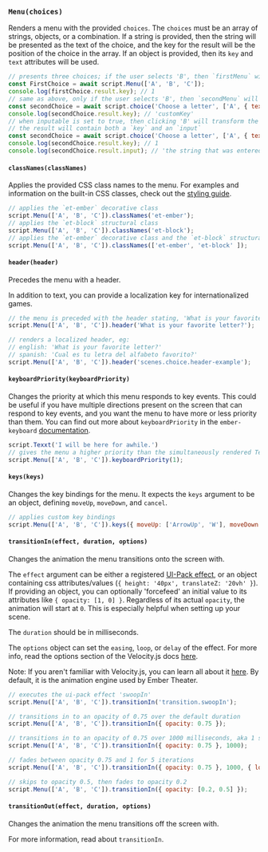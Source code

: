 ### `Menu(choices)`

Renders a menu with the provided `choices`. The `choices` must be an array of strings, objects, or a combination. If a string is provided, then the string will be presented as the text of the choice, and the key for the result will be the position of the choice in the array. If an object is provided, then its `key` and `text` attributes will be used.

```js
// presents three choices; if the user selects 'B', then `firstMenu` will be set to { result: { key: 1, text: 'B' } }
const FirstChoice = await script.Menu(['A', 'B', 'C']);
console.log(firstChoice.result.key); // 1
// same as above, only if the user selects 'B', then `secondMenu` will be set to { result: { key: 'customKey', text: 'B' } }
const secondChoice = await script.choice('Choose a letter', ['A', { text: 'B', key: 'customKey' }, 'C']);
console.log(secondChoice.result.key); // 'customKey'
// when inputable is set to true, then clicking 'B' will transform the button into an input field
// the result will contain both a `key` and an `input`
const secondChoice = await script.choice('Choose a letter', ['A', { text: 'B', inputable: true }, 'C']);
console.log(secondChoice.result.key); // 1
console.log(secondChoice.result.input); // 'the string that was entered into the input field'
```

#### `classNames(classNames)`

Applies the provided CSS class names to the menu. For examples and information on the built-in CSS classes, check out the [styling guide](/learn/director/styling/choice).

```js
// applies the `et-ember` decorative class
script.Menu(['A', 'B', 'C']).classNames('et-ember');
// applies the `et-block` structural class
script.Menu(['A', 'B', 'C']).classNames('et-block');
// applies the `et-ember` decorative class and the `et-block` structural class
script.Menu(['A', 'B', 'C']).classNames(['et-ember', 'et-block' ]);
```

#### `header(header)`

Precedes the menu with a header.

In addition to text, you can provide a localization key for internationalized games.

```js
// the menu is preceded with the header stating, 'What is your favorite letter?'
script.Menu(['A', 'B', 'C']).header('What is your favorite letter?');

// renders a localized header, eg:
// english: 'What is your favorite letter?'
// spanish: 'Cual es tu letra del alfabeto favorito?'
script.Menu(['A', 'B', 'C']).header('scenes.choice.header-example');
```

#### `keyboardPriority(keyboardPriority)`

Changes the priority at which this menu responds to key events. This could be useful if you have multiple directions present on the screen that can respond to key events, and you want the menu to have more or less priority than them. You can find out more about `keyboardPriority` in the `ember-keyboard` [documentation](https://github.com/null-null-null/ember-keyboard).

```js
script.Texxt('I will be here for awhile.')
// gives the menu a higher priority than the simultaneously rendered Text
script.Menu(['A', 'B', 'C']).keyboardPriority(1);
```

#### `keys(keys)`

Changes the key bindings for the menu. It expects the `keys` argument to be an object, defining `moveUp`, `moveDown`, and `cancel`.

```js
// applies custom key bindings
script.Menu(['A', 'B', 'C']).keys({ moveUp: ['ArrowUp', 'W'], moveDown: ['ArrowDown', 'S'], cancel: 'Escape' });
```

#### `transitionIn(effect, duration, options)`

Changes the animation the menu transitions onto the screen with.

The `effect` argument can be either a registered [UI-Pack effect](http://julian.com/research/velocity/#uiPack), or an object containing css attributes/values (`{ height: '40px', translateZ: '20vh' }`). If providing an object, you can optionally 'forcefeed' an initial value to its attributes like `{ opacity: [1, 0] }`. Regardless of its actual `opacity`, the animation will start at `0`. This is especially helpful when setting up your scene.

The `duration` should be in milliseconds.

The `options` object can set the `easing`, `loop`, or `delay` of the effect. For more info, read the options section of the Velocity.js docs [here](http://julian.com/research/velocity/#easing).

Note: If you aren't familiar with Velocity.js, you can learn all about it [here](http://julian.com/research/velocity). By default, it is the animation engine used by Ember Theater.

```js
// executes the ui-pack effect 'swoopIn'
script.Menu(['A', 'B', 'C']).transitionIn('transition.swoopIn');

// transitions in to an opacity of 0.75 over the default duration
script.Menu(['A', 'B', 'C']).transitionIn({ opacity: 0.75 });

// transitions in to an opacity of 0.75 over 1000 milliseconds, aka 1 second
script.Menu(['A', 'B', 'C']).transitionIn({ opacity: 0.75 }, 1000);

// fades between opacity 0.75 and 1 for 5 iterations
script.Menu(['A', 'B', 'C']).transitionIn({ opacity: 0.75 }, 1000, { loop: 5 });

// skips to opacity 0.5, then fades to opacity 0.2
script.Menu(['A', 'B', 'C']).transitionIn({ opacity: [0.2, 0.5] });
```

#### `transitionOut(effect, duration, options)`

Changes the animation the menu transitions off the screen with.

For more information, read about `transitionIn`.
